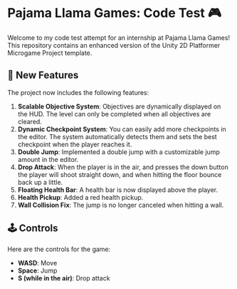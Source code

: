 # Pajama Llama Games: Code Test 🎮

Welcome to my code test attempt for an internship at Pajama Llama Games! This repository contains an enhanced version of the Unity 2D Platformer Microgame Project template. 

## 🚀 New Features

The project now includes the following features:

1. **Scalable Objective System**: Objectives are dynamically displayed on the HUD. The level can only be completed when all objectives are cleared.
2. **Dynamic Checkpoint System**: You can easily add more checkpoints in the editor. The system automatically detects them and sets the best checkpoint when the player reaches it.
3. **Double Jump**: Implemented a double jump with a customizable jump amount in the editor.
4. **Drop Attack**: When the player is in the air, and presses the down button the player will shoot straight down, and when hitting the floor bounce back up a little.
5. **Floating Health Bar**: A health bar is now displayed above the player.
6. **Health Pickup**: Added a red health pickup.
7. **Wall Collision Fix**: The jump is no longer canceled when hitting a wall.

## 🕹️ Controls

Here are the controls for the game:

- **WASD**: Move
- **Space**: Jump
- **S (while in the air)**: Drop attack
